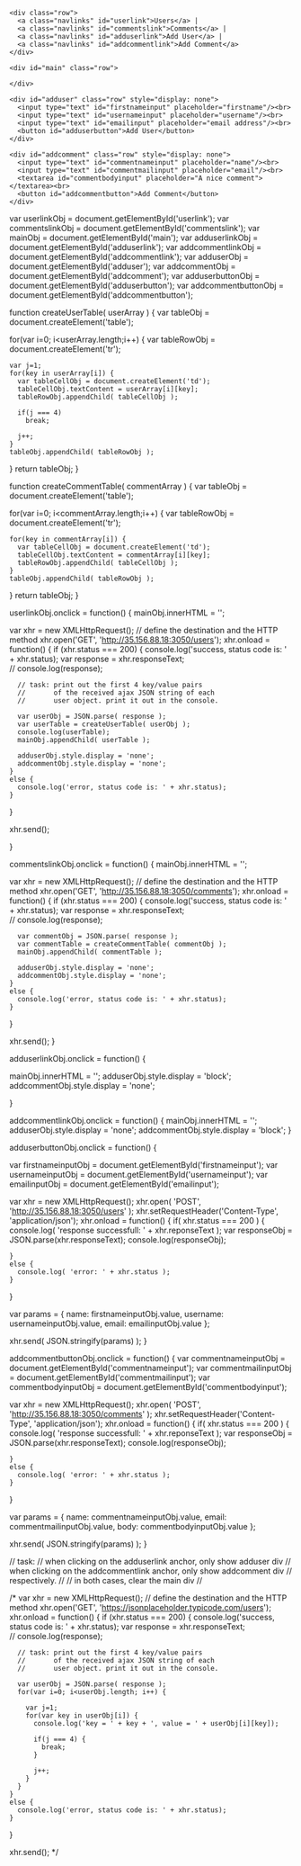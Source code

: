 <!DOCTYPE html>
<html lang="en">
<head>

  <!-- Basic Page Needs
  –––––––––––––––––––––––––––––––––––––––––––––––––– -->
  <meta charset="utf-8">
  <title>Shopping List</title>
  <meta name="description" content="">
  <meta name="author" content="">

  <!-- Mobile Specific Metas
  –––––––––––––––––––––––––––––––––––––––––––––––––– -->
  <meta name="viewport" content="width=device-width, initial-scale=1">

  <!-- CSS
  –––––––––––––––––––––––––––––––––––––––––––––––––– -->
  <link rel="stylesheet" href="css/normalize.css">
  <link rel="stylesheet" href="css/skeleton.css">

  <!-- Favicon
  –––––––––––––––––––––––––––––––––––––––––––––––––– -->
  <link rel="icon" type="image/png" href="images/favicon.png">
</head>
<body>

  <!-- Primary Page Layout
  –––––––––––––––––––––––––––––––––––––––––––––––––– -->
  <div class="container">

    <div class="row">
      <a class="navlinks" id="userlink">Users</a> |
      <a class="navlinks" id="commentslink">Comments</a> |
      <a class="navlinks" id="adduserlink">Add User</a> |
      <a class="navlinks" id="addcommentlink">Add Comment</a>
    </div>

    <div id="main" class="row">

    </div>

    <div id="adduser" class="row" style="display: none">
      <input type="text" id="firstnameinput" placeholder="firstname"/><br>
      <input type="text" id="usernameinput" placeholder="username"/><br>
      <input type="text" id="emailinput" placeholder="email address"/><br>
      <button id="adduserbutton">Add User</button>
    </div>

    <div id="addcomment" class="row" style="display: none">
      <input type="text" id="commentnameinput" placeholder="name"/><br>
      <input type="text" id="commentmailinput" placeholder="email"/><br>
      <textarea id="commentbodyinput" placeholder="A nice comment"></textarea><br>  
      <button id="addcommentbutton">Add Comment</button>
    </div>

  </div>
<!-- End Document
  –––––––––––––––––––––––––––––––––––––––––––––––––– -->
  <script type="text/javascript" src="main.js"></script>
</body>
</html>


var userlinkObj = document.getElementById('userlink');
var commentslinkObj = document.getElementById('commentslink');
var mainObj = document.getElementById('main');
var adduserlinkObj = document.getElementById('adduserlink');
var addcommentlinkObj = document.getElementById('addcommentlink');
var adduserObj = document.getElementById('adduser');
var addcommentObj = document.getElementById('addcomment');
var adduserbuttonObj = document.getElementById('adduserbutton');
var addcommentbuttonObj = document.getElementById('addcommentbutton');

function createUserTable( userArray ) {
  var tableObj = document.createElement('table');

  for(var i=0; i<userArray.length;i++) {
    var tableRowObj = document.createElement('tr');

    var j=1;
    for(key in userArray[i]) {
      var tableCellObj = document.createElement('td');
      tableCellObj.textContent = userArray[i][key];
      tableRowObj.appendChild( tableCellObj );

      if(j === 4)
        break;

      j++;
    }
    tableObj.appendChild( tableRowObj );
  }
  return tableObj;
}

function createCommentTable( commentArray ) {
  var tableObj = document.createElement('table');

  for(var i=0; i<commentArray.length;i++) {
    var tableRowObj = document.createElement('tr');

    for(key in commentArray[i]) {
      var tableCellObj = document.createElement('td');
      tableCellObj.textContent = commentArray[i][key];
      tableRowObj.appendChild( tableCellObj );
    }
    tableObj.appendChild( tableRowObj );
  }
  return tableObj;
}

userlinkObj.onclick = function() {
  mainObj.innerHTML = '';

  var xhr = new XMLHttpRequest();
  // define the destination and the HTTP method
  xhr.open('GET', 'http://35.156.88.18:3050/users');
  xhr.onload = function() {
    if (xhr.status === 200) {
      console.log('success, status code is: ' + xhr.status);
      var response = xhr.responseText;			
      // console.log(response);

      // task: print out the first 4 key/value pairs
      //       of the received ajax JSON string of each
      //       user object. print it out in the console.		

      var userObj = JSON.parse( response );
      var userTable = createUserTable( userObj );
      console.log(userTable);
      mainObj.appendChild( userTable );			

      adduserObj.style.display = 'none';
      addcommentObj.style.display = 'none';
    }
    else {
      console.log('error, status code is: ' + xhr.status);
    }
  }

  xhr.send();

}

commentslinkObj.onclick = function() {
  mainObj.innerHTML = '';

  var xhr = new XMLHttpRequest();
  // define the destination and the HTTP method
  xhr.open('GET', 'http://35.156.88.18:3050/comments');
  xhr.onload = function() {
    if (xhr.status === 200) {
      console.log('success, status code is: ' + xhr.status);
      var response = xhr.responseText;			
      // console.log(response);

      var commentObj = JSON.parse( response );
      var commentTable = createCommentTable( commentObj );
      mainObj.appendChild( commentTable );

      adduserObj.style.display = 'none';
      addcommentObj.style.display = 'none';
    }
    else {
      console.log('error, status code is: ' + xhr.status);
    }
  }

  xhr.send();
}

adduserlinkObj.onclick = function() {

  mainObj.innerHTML = '';
  adduserObj.style.display = 'block';
  addcommentObj.style.display = 'none';

}

addcommentlinkObj.onclick = function() {
  mainObj.innerHTML = '';
  adduserObj.style.display = 'none';
  addcommentObj.style.display = 'block';
}

adduserbuttonObj.onclick = function() {

  var firstnameinputObj = document.getElementById('firstnameinput');
  var usernameinputObj = document.getElementById('usernameinput');
  var emailinputObj = document.getElementById('emailinput');

  var xhr = new XMLHttpRequest();
  xhr.open( 'POST', 'http://35.156.88.18:3050/users' );
  xhr.setRequestHeader('Content-Type', 'application/json');
  xhr.onload = function() {
    if( xhr.status === 200 ) {
      console.log( 'response successfull: ' + xhr.reponseText );
      var responseObj = JSON.parse(xhr.responseText);
      console.log(responseObj);

    }
    else {
      console.log( 'error: ' + xhr.status );
    }
  }

  var params = {
    name: firstnameinputObj.value,
    username: usernameinputObj.value,
    email: emailinputObj.value
  };

  xhr.send( JSON.stringify(params) );
}

addcommentbuttonObj.onclick = function() {
  var commentnameinputObj = document.getElementById('commentnameinput');
  var commentmailinputObj = document.getElementById('commentmailinput');
  var commentbodyinputObj = document.getElementById('commentbodyinput');

  var xhr = new XMLHttpRequest();
  xhr.open( 'POST', 'http://35.156.88.18:3050/comments' );
  xhr.setRequestHeader('Content-Type', 'application/json');
  xhr.onload = function() {
    if( xhr.status === 200 ) {
      console.log( 'response successfull: ' + xhr.reponseText );
      var responseObj = JSON.parse(xhr.responseText);
      console.log(responseObj);

    }
    else {
      console.log( 'error: ' + xhr.status );
    }
  }

  var params = {
    name: commentnameinputObj.value,
    email: commentmailinputObj.value,
    body: commentbodyinputObj.value
  };

  xhr.send( JSON.stringify(params) );
}

// task:
//  		when clicking on the adduserlink anchor, only show adduser div
//			when clicking on the addcommentlink anchor, only show addcomment div
//			respectively.
//
//			in both cases, clear the main div
//

/*
  var xhr = new XMLHttpRequest();
  // define the destination and the HTTP method
  xhr.open('GET', 'https://jsonplaceholder.typicode.com/users');
  xhr.onload = function() {
    if (xhr.status === 200) {
      console.log('success, status code is: ' + xhr.status);
      var response = xhr.responseText;			
      // console.log(response);

      // task: print out the first 4 key/value pairs
      //       of the received ajax JSON string of each
      //       user object. print it out in the console.

      var userObj = JSON.parse( response );
      for(var i=0; i<userObj.length; i++) {

        var j=1;
        for(var key in userObj[i]) {
          console.log('key = ' + key + ', value = ' + userObj[i][key]);

          if(j === 4) {
            break;
          }

          j++;
        }
      }
    }
    else {
      console.log('error, status code is: ' + xhr.status);
    }
  }

  xhr.send();
*/
